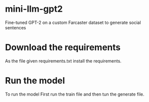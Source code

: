 # mini-llm-gpt2
Fine-tuned GPT-2 on a custom Farcaster dataset to generate social sentences

# Download the requirements 
As the file given requirements.txt install the requirements.

# Run the model
To run the model First run the train file and then tun the generate file.
